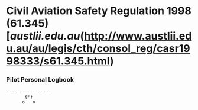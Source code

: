 # Civil Aviation Safety Regulation 1998 (61.345) [*austlii.edu.au*(http://www.austlii.edu.au/au/legis/cth/consol_reg/casr1998333/s61.345.html)

### Pilot Personal Logbook

    -----------------
           {*}       
          o   o      
      